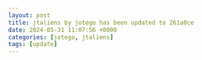 ```yaml
---
layout: post
title: jtaliens by jotego has been updated to 261a0ce
date: 2024-05-31 11:07:56 +0000
categories: [jotego, jtaliens]
tags: [update]
---
```


